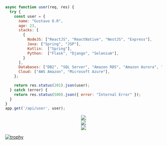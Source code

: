 ```javascript
async function user(req, res) {
  try {
    const user = {
      name: "Gustavo O.R",
      age: 23,
      stacks: [
        {
          NodeJS: ["ReactJS", "ReactNative", "NestJS", "Express"],
          Java: ["Spring", "JSP"],
          Kotlin:  ["Spring"],
          Python:  ["Flask", "Django", "Selenium"],
        }
      ],
      Databases: ["DB2", "SQL Server", "Amazon RDS", "Amazon Aurora", "PostgreSQL", "MongoDB", "OracleDB"],
      Cloud: ["AWS Amazon", "Microsoft Azure"],
    };

    return res.status(201).json(user);
  } catch (error) {
    return res.status(500).json({ error: "Internal Error" });
  }
}
app.get('/api/user', user);
```

<div align="left">
        <div align="center">
          <div>
            <img src="https://github-readme-stats.vercel.app/api?username=knmsn&theme=vue-dark&bg_color=0B0F12&hide_border=true&show_icons=true&include_all_commits=true&count_private=true" />
          </div>
          <div>
            <img src="http://github-readme-streak-stats.herokuapp.com?user=knmsn&theme=vue-dark&background=0B0F12&hide_border=true&date_format=M%20j%5B%2C%20Y%5D&currStreakNum=DDDDDD&sideNums=DDDDDD&include_all_commits=true&count_private=true" />
          </div>
          <div>
            <img src="https://github-readme-stats.vercel.app/api/top-langs/?username=knmsn&theme=vue-dark&bg_color=0B0F12&hide_border=true&show_icons=true&include_all_commits=true&count_private=true" />
          </div>
        </div>
  </div>
 
[![trophy](https://github-profile-trophy.vercel.app/?username=knmsn)](https://github.com/ryo-ma/github-profile-trophy)
